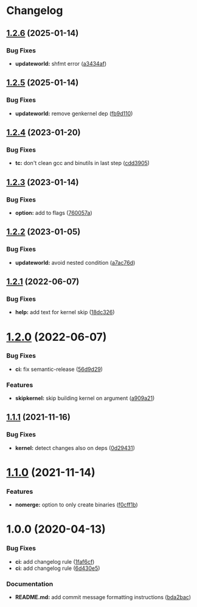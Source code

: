 # Changelog

## [1.2.6](https://github.com/mgomersbach/updateworld/compare/1.2.5...1.2.6) (2025-01-14)


### Bug Fixes

* **updateworld:** shfmt error ([a3434af](https://github.com/mgomersbach/updateworld/commit/a3434afc1fff6542372543e574279282435c0e20))

## [1.2.5](https://github.com/mgomersbach/updateworld/compare/1.2.4...1.2.5) (2025-01-14)


### Bug Fixes

* **updateworld:** remove genkernel dep ([fb9d110](https://github.com/mgomersbach/updateworld/commit/fb9d11024a145bdc5d1d46ee90b16f51e159ce7d))

## [1.2.4](https://github.com/mgomersbach/updateworld/compare/1.2.3...1.2.4) (2023-01-20)


### Bug Fixes

* **tc:** don't clean gcc and binutils in last step ([cdd3905](https://github.com/mgomersbach/updateworld/commit/cdd39058dcdeb2e8b3598f1a801ab1461ad18ea7))

## [1.2.3](https://github.com/mgomersbach/updateworld/compare/1.2.2...1.2.3) (2023-01-14)


### Bug Fixes

* **option:** add to flags ([760057a](https://github.com/mgomersbach/updateworld/commit/760057a24052354abbd89aedf2068e390bf7fd28))

## [1.2.2](https://github.com/mgomersbach/updateworld/compare/1.2.1...1.2.2) (2023-01-05)


### Bug Fixes

* **updateworld:** avoid nested condition ([a7ac76d](https://github.com/mgomersbach/updateworld/commit/a7ac76de5a545f7358fecdc836563f8e2d9c237e))

## [1.2.1](https://github.com/mgomersbach/updateworld/compare/1.2.0...1.2.1) (2022-06-07)


### Bug Fixes

* **help:** add text for kernel skip ([18dc326](https://github.com/mgomersbach/updateworld/commit/18dc32648645fe81321038916d11c0fdb40c67fb))

# [1.2.0](https://github.com/mgomersbach/updateworld/compare/1.1.1...1.2.0) (2022-06-07)


### Bug Fixes

* **ci:** fix semantic-release ([56d9d29](https://github.com/mgomersbach/updateworld/commit/56d9d292b6a1d62bdf7ae2036d4021f2223183e0))


### Features

* **skipkernel:** skip building kernel on argument ([a909a21](https://github.com/mgomersbach/updateworld/commit/a909a214e92b338de2ea685d2a9f30a313d44a9b))

## [1.1.1](https://github.com/mgomersbach/updateworld/compare/1.1.0...1.1.1) (2021-11-16)


### Bug Fixes

* **kernel:** detect changes also on deps ([0d29431](https://github.com/mgomersbach/updateworld/commit/0d29431d065873071d00330677d0194dcf270618))

# [1.1.0](https://github.com/mgomersbach/updateworld/compare/1.0.0...1.1.0) (2021-11-14)


### Features

* **nomerge:** option to only create binaries ([f0cff1b](https://github.com/mgomersbach/updateworld/commit/f0cff1bbf4b16cebe076941fe928ca6d69417830))

# 1.0.0 (2020-04-13)


### Bug Fixes

* **ci:** add changelog rule ([1faf6cf](https://github.com/mgomersbach/updateworld/commit/1faf6cf46c3583dc798c7a47d1064e02a062fe8c))
* **ci:** add changelog rule ([6d430e5](https://github.com/mgomersbach/updateworld/commit/6d430e56b42b09b9780c9b4133ca144d35b5a792))


### Documentation

* **README.md:** add commit message formatting instructions ([bda2bac](https://github.com/mgomersbach/updateworld/commit/bda2bac5ee1074e2fe52a19a743afbf11462414d))
